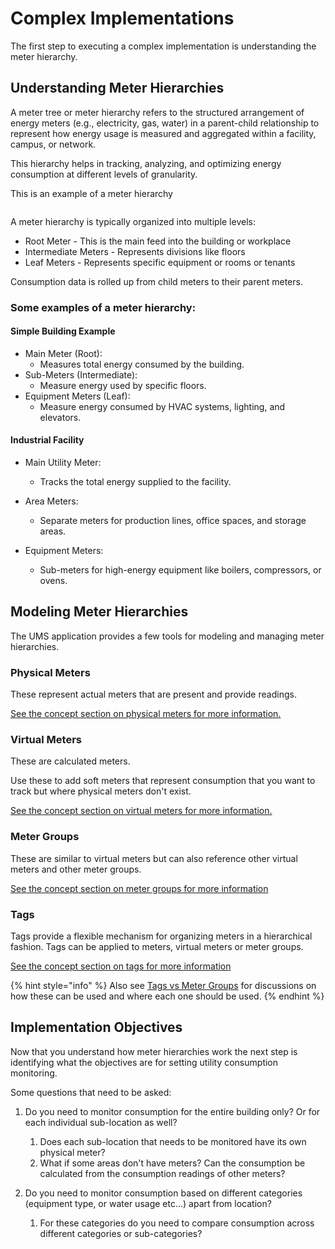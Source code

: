 # Complex Implementations

The first step to executing a complex implementation is understanding the meter hierarchy.

## Understanding Meter Hierarchies

A meter tree or meter hierarchy refers to the structured arrangement of energy meters (e.g., electricity, gas, water) in a parent-child relationship to represent how energy usage is measured and aggregated within a facility, campus, or network.&#x20;

This hierarchy helps in tracking, analyzing, and optimizing energy consumption at different levels of granularity.



This is an example of a meter hierarchy

<figure><img src="../.gitbook/assets/image (13).png" alt=""><figcaption></figcaption></figure>

A meter hierarchy is typically organized into multiple levels:

* Root Meter - This is the main feed into the building or workplace
* Intermediate Meters - Represents divisions like floors
* Leaf Meters - Represents specific equipment or rooms or tenants

Consumption data is rolled up from child meters to their parent meters.



### Some examples of a meter hierarchy:

#### Simple Building Example

* Main Meter (Root):&#x20;
  * Measures total energy consumed by the building.
* Sub-Meters (Intermediate):
  * Measure energy used by specific floors.
* Equipment Meters (Leaf):
  * Measure energy consumed by HVAC systems, lighting, and elevators.

#### Industrial Facility

* Main Utility Meter:
  * Tracks the total energy supplied to the facility.
* Area Meters:
  * &#x20;Separate meters for production lines, office spaces, and storage areas.
*   Equipment Meters:

    * Sub-meters for high-energy equipment like boilers, compressors, or ovens.



## Modeling Meter Hierarchies

The UMS application provides a few tools for modeling and managing meter hierarchies.

### Physical Meters

These represent actual meters that are present and provide readings.

[See the concept section on physical meters for more information.](complex-implementations.md#physical-meters)

### Virtual Meters

These are calculated meters.

Use these to add soft meters that represent consumption that you want to track but where physical meters don't exist.

[See the concept section on virtual meters for more information.](complex-implementations.md#virtual-meters)



### Meter Groups

These are similar to virtual meters but can also reference other virtual meters and other meter groups.

[See the concept section on meter groups for more information](complex-implementations.md#meter-groups)

### Tags

Tags provide a flexible mechanism for organizing meters in a hierarchical fashion. Tags can be applied to meters, virtual meters or meter groups.

[See the concept section on tags for more information](complex-implementations.md#tags)

{% hint style="info" %}
Also see [Tags vs Meter Groups](../readme/concepts/tags-vs-meter-groups.md) for discussions on how these can be used and where each one should be used.
{% endhint %}



## Implementation Objectives

Now that you understand how meter hierarchies work the next step is identifying what the objectives are for setting utility consumption monitoring.



Some questions that need to be asked:

1. Do you need to monitor consumption for the entire building only? Or for each individual  sub-location as well?
   1. Does each sub-location that needs to be monitored have its own physical meter?
   2. What if some areas don't have meters? Can the consumption be calculated from the consumption readings of other meters?
2.  Do you need to monitor consumption based on different categories (equipment type, or water usage etc...) apart from location?

    1. For these categories do you need to compare consumption across different categories or sub-categories?





